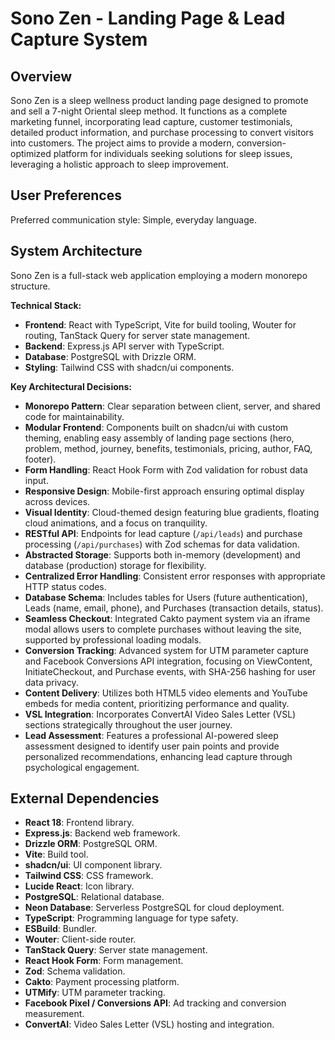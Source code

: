 # Sono Zen - Landing Page & Lead Capture System

## Overview
Sono Zen is a sleep wellness product landing page designed to promote and sell a 7-night Oriental sleep method. It functions as a complete marketing funnel, incorporating lead capture, customer testimonials, detailed product information, and purchase processing to convert visitors into customers. The project aims to provide a modern, conversion-optimized platform for individuals seeking solutions for sleep issues, leveraging a holistic approach to sleep improvement.

## User Preferences
Preferred communication style: Simple, everyday language.

## System Architecture
Sono Zen is a full-stack web application employing a modern monorepo structure.

**Technical Stack:**
- **Frontend**: React with TypeScript, Vite for build tooling, Wouter for routing, TanStack Query for server state management.
- **Backend**: Express.js API server with TypeScript.
- **Database**: PostgreSQL with Drizzle ORM.
- **Styling**: Tailwind CSS with shadcn/ui components.

**Key Architectural Decisions:**
- **Monorepo Pattern**: Clear separation between client, server, and shared code for maintainability.
- **Modular Frontend**: Components built on shadcn/ui with custom theming, enabling easy assembly of landing page sections (hero, problem, method, journey, benefits, testimonials, pricing, author, FAQ, footer).
- **Form Handling**: React Hook Form with Zod validation for robust data input.
- **Responsive Design**: Mobile-first approach ensuring optimal display across devices.
- **Visual Identity**: Cloud-themed design featuring blue gradients, floating cloud animations, and a focus on tranquility.
- **RESTful API**: Endpoints for lead capture (`/api/leads`) and purchase processing (`/api/purchases`) with Zod schemas for data validation.
- **Abstracted Storage**: Supports both in-memory (development) and database (production) storage for flexibility.
- **Centralized Error Handling**: Consistent error responses with appropriate HTTP status codes.
- **Database Schema**: Includes tables for Users (future authentication), Leads (name, email, phone), and Purchases (transaction details, status).
- **Seamless Checkout**: Integrated Cakto payment system via an iframe modal allows users to complete purchases without leaving the site, supported by professional loading modals.
- **Conversion Tracking**: Advanced system for UTM parameter capture and Facebook Conversions API integration, focusing on ViewContent, InitiateCheckout, and Purchase events, with SHA-256 hashing for user data privacy.
- **Content Delivery**: Utilizes both HTML5 video elements and YouTube embeds for media content, prioritizing performance and quality.
- **VSL Integration**: Incorporates ConvertAI Video Sales Letter (VSL) sections strategically throughout the user journey.
- **Lead Assessment**: Features a professional AI-powered sleep assessment designed to identify user pain points and provide personalized recommendations, enhancing lead capture through psychological engagement.

## External Dependencies
- **React 18**: Frontend library.
- **Express.js**: Backend web framework.
- **Drizzle ORM**: PostgreSQL ORM.
- **Vite**: Build tool.
- **shadcn/ui**: UI component library.
- **Tailwind CSS**: CSS framework.
- **Lucide React**: Icon library.
- **PostgreSQL**: Relational database.
- **Neon Database**: Serverless PostgreSQL for cloud deployment.
- **TypeScript**: Programming language for type safety.
- **ESBuild**: Bundler.
- **Wouter**: Client-side router.
- **TanStack Query**: Server state management.
- **React Hook Form**: Form management.
- **Zod**: Schema validation.
- **Cakto**: Payment processing platform.
- **UTMify**: UTM parameter tracking.
- **Facebook Pixel / Conversions API**: Ad tracking and conversion measurement.
- **ConvertAI**: Video Sales Letter (VSL) hosting and integration.